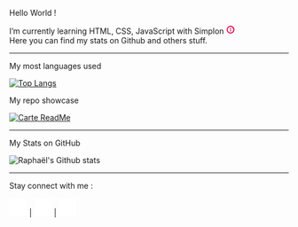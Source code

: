 <div class="welcome">
 
<p>Hello World !
 
I’m currently learning HTML, CSS, JavaScript with Simplon <a href="https://simplon.co"><img src="/assets/img/simplon.png" alt="simplon" style="width:16px;"/></a></br>
Here you can find my stats on Github and others stuff.</p>
</div>
<hr></hr>
<div class="stuff">
<p>My most languages used</p>

[![Top Langs](https://github-readme-stats.vercel.app/api/top-langs/?username=raphaellebas&layout=compact&theme=radical)](https://github.com/anuraghazra/github-readme-stats)<p>My repo showcase</p>

[![Carte ReadMe](https://github-readme-stats.vercel.app/api/pin/?username=raphaellebas&repo=portfolio&theme=radical)](https://github.com/raphaellebas/portfolio)
</div>
<hr></hr>
<div class="stats">
<p>My Stats on GitHub</p>

![Raphaël's Github stats](https://github-readme-stats.vercel.app/api?username=raphaellebas&show_icons=true&theme=radical)

</div>
<hr></hr>
<div class="network">
<p>Stay connect with me :</p>
<a href="https://www.linkedin.com/in/raphaël-lebas/"><img src="/assets/img/linkedin.png" alt="linkedin" style="width:32px;"/></a> |
<a href="https://twitter.com/Ram_Lebas"><img src="/assets/img/twitter.png" alt="twitter" style="width:32px;"/></a> |
<a href="https://www.reddit.com/user/raphael_lebas"><img src="/assets/img/reddit.png" alt="reddit" style="width:32px;"/></a>
</div>
<!--
**raphaellebas/raphaellebas** is a ✨ _special_ ✨ repository because its `README.md` (this file) appears on your GitHub profile.

Here are some ideas to get you started:

- 🔭 I’m currently learning on HTML, CSS, JavaScript

- 👯 I’m looking to collaborate on ...
- 🤔 I’m looking for help with ...
- 💬 Ask me about ...
- 📫 How to reach me: ...
- 😄 Pronouns: ...
- ⚡ Fun fact: ...

Pour modifier les couleurs voici la documentation : https://github.com/anuraghazra/github-readme-stats/blob/master/docs/readme_fr.md
-->


